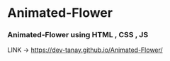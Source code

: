 # Animated-Flower

### Animated-Flower using HTML , CSS , JS

LINK -> https://dev-tanay.github.io/Animated-Flower/
